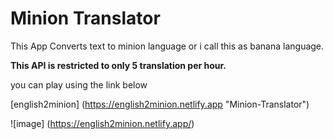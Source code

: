 #  Minion Translator

This App Converts text to minion language or i call this as banana language. 


**This API is restricted to only 5 translation per hour.**

you can play using the link below 

[english2minion] (https://english2minion.netlify.app "Minion-Translator")


![image]
(https://english2minion.netlify.app/)
